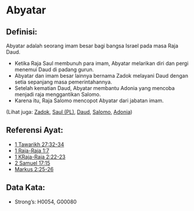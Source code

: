 # Abyatar

## Definisi:

Abyatar adalah seorang imam besar bagi bangsa Israel pada masa Raja Daud.

* Ketika Raja Saul membunuh para imam, Abyatar melarikan diri dan pergi menemui Daud di padang gurun.
* Abyatar dan imam besar lainnya bernama Zadok melayani Daud dengan setia sepanjang masa pemerintahannya.
* Setelah kematian Daud, Abyatar membantu Adonia yang mencoba menjadi raja menggantikan Salomo.
* Karena itu, Raja Salomo mencopot Abyatar dari jabatan imam.

(Lihat juga: [Zadok](../names/zadok.md), [Saul (PL)](../names/saul.md), [Daud](../names/david.md), [Salomo](../names/solomon.md), [Adonia](../names/adonijah.md))

## Referensi Ayat:

* [1 Tawarikh 27:32-34](rc://en/tn/help/1ch/27/32)
* [1 Raja-Raja 1:7](rc://en/tn/help/1ki/01/07)
* [1 KRaja-Raja 2:22-23](rc://en/tn/help/1ki/02/22)
* [2 Samuel 17:15](rc://en/tn/help/2sa/17/15)
* [Markus 2:25-26](rc://en/tn/help/mrk/02/25)

## Data Kata:

* Strong’s: H0054, G00080
